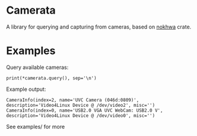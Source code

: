 # Camerata
A library for querying and capturing from cameras, based on [nokhwa](https://github.com/l1npengtul/nokhwa) crate.

# Examples
Query available cameras:
```
print(*camerata.query(), sep='\n')
```
Example output:
```
CameraInfo(index=2, name='UVC Camera (046d:0809)', description='Video4Linux Device @ /dev/video2', misc='')
CameraInfo(index=0, name='USB2.0 VGA UVC WebCam: USB2.0 V', description='Video4Linux Device @ /dev/video0', misc='')
```


See examples/ for more

